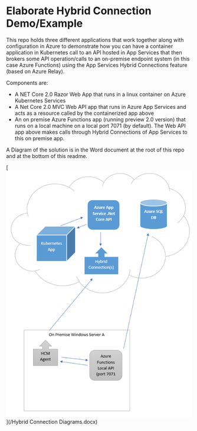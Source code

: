 # Elaborate Hybrid Connection Demo/Example

This repo holds three different applications that work together along with configuration in Azure to demonstrate how you can have a container application in Kubernetes call to an API hosted in App Services that then brokers some API operation/calls to an on-premise endpoint system (in this case Azure Functions) using the App Services Hybrid Connections feature (based on Azure Relay).

Components are:
- A NET Core 2.0 Razor Web App that runs in a linux container on Azure Kubernetes Services
- A Net Core 2.0 MVC Web API app that runs in Azure App Services and acts as a resource called by the containerized app above
- An on premise Azure Functions app (running preview 2.0 version) that runs on a local machine on a local port 7071 (by default).  The Web API app above makes calls through Hybrid Connections of App Services to this on premise app.

A Diagram of the solution is in the Word document at the root of this repo and at the bottom of this readme.


[![Hybrid Connection Diagram](/HybridConnDiagram.png)](/Hybrid Connection Diagrams.docx)
